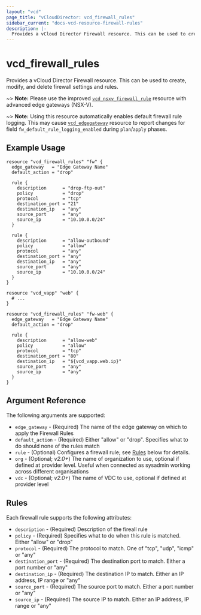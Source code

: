 ```yaml
---
layout: "vcd"
page_title: "vCloudDirector: vcd_firewall_rules"
sidebar_current: "docs-vcd-resource-firewall-rules"
description: |-
  Provides a vCloud Director Firewall resource. This can be used to create, modify, and delete firewall settings and rules.
---
```


# vcd\_firewall\_rules

Provides a vCloud Director Firewall resource. This can be used to create,
modify, and delete firewall settings and rules.

~> **Note:** Please use the improved [`vcd_nsxv_firewall_rule`](/docs/providers/vcd/r/nsxv_firewall_rule.html)
resource with advanced edge gateways (NSX-V).

~> **Note:** Using this resource automatically enables default firewall rule logging. This may cause
[`vcd_edgegateway`](/docs/providers/vcd/r/edgegateway.html) resource to report changes for field
 `fw_default_rule_logging_enabled` during `plan`/`apply` phases.

## Example Usage

```hcl
resource "vcd_firewall_rules" "fw" {
  edge_gateway   = "Edge Gateway Name"
  default_action = "drop"

  rule {
    description      = "drop-ftp-out"
    policy           = "drop"
    protocol         = "tcp"
    destination_port = "21"
    destination_ip   = "any"
    source_port      = "any"
    source_ip        = "10.10.0.0/24"
  }

  rule {
    description      = "allow-outbound"
    policy           = "allow"
    protocol         = "any"
    destination_port = "any"
    destination_ip   = "any"
    source_port      = "any"
    source_ip        = "10.10.0.0/24"
  }
}

resource "vcd_vapp" "web" {
  # ...
}

resource "vcd_firewall_rules" "fw-web" {
  edge_gateway   = "Edge Gateway Name"
  default_action = "drop"

  rule {
    description      = "allow-web"
    policy           = "allow"
    protocol         = "tcp"
    destination_port = "80"
    destination_ip   = "${vcd_vapp.web.ip}"
    source_port      = "any"
    source_ip        = "any"
  }
}
```

## Argument Reference

The following arguments are supported:

* `edge_gateway` - (Required) The name of the edge gateway on which to apply the Firewall Rules
* `default_action` - (Required) Either "allow" or "drop". Specifies what to do should none of the rules match
* `rule` - (Optional) Configures a firewall rule; see [Rules](#rules) below for details.
* `org` - (Optional; *v2.0+*) The name of organization to use, optional if defined at provider level. Useful when connected as sysadmin working across different organisations
* `vdc` - (Optional; *v2.0+*) The name of VDC to use, optional if defined at provider level

<a id="rules"></a>
## Rules

Each firewall rule supports the following attributes:

* `description` - (Required) Description of the fireall rule
* `policy` - (Required) Specifies what to do when this rule is matched. Either "allow" or "drop"
* `protocol` - (Required) The protocol to match. One of "tcp", "udp", "icmp" or "any"
* `destination_port` - (Required) The destination port to match. Either a port number or "any"
* `destination_ip` - (Required) The destination IP to match. Either an IP address, IP range or "any"
* `source_port` - (Required) The source port to match. Either a port number or "any"
* `source_ip` - (Required) The source IP to match. Either an IP address, IP range or "any"
